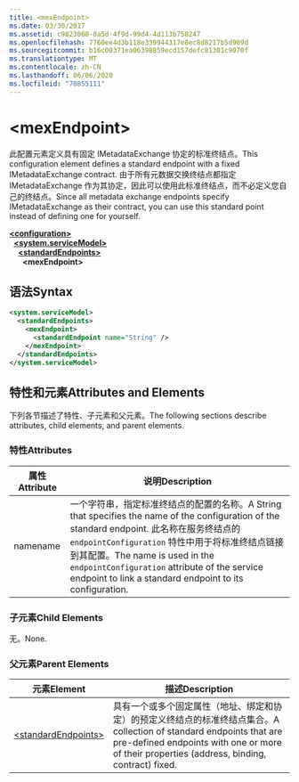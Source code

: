 ```yaml
---
title: <mexEndpoint>
ms.date: 03/30/2017
ms.assetid: c9823060-0a5d-4f9d-99d4-4d113b758247
ms.openlocfilehash: 7760ee4d3b118e339944317e8ec8d8217b5d909d
ms.sourcegitcommit: b16c00371ea06398859ecd157defc81301c9070f
ms.translationtype: MT
ms.contentlocale: zh-CN
ms.lasthandoff: 06/06/2020
ms.locfileid: "70855111"
---
```

# \<mexEndpoint>
<span data-ttu-id="1cba4-101">此配置元素定义具有固定 IMetadataExchange 协定的标准终结点。</span><span class="sxs-lookup"><span data-stu-id="1cba4-101">This configuration element defines a standard endpoint with a fixed IMetadataExchange contract.</span></span> <span data-ttu-id="1cba4-102">由于所有元数据交换终结点都指定 IMetadataExchange 作为其协定，因此可以使用此标准终结点，而不必定义您自己的终结点。</span><span class="sxs-lookup"><span data-stu-id="1cba4-102">Since all metadata exchange endpoints specify IMetadataExchange as their contract, you can use this standard point instead of defining one for yourself.</span></span>  
  
[**\<configuration>**](../configuration-element.md)\
&nbsp;&nbsp;[**\<system.serviceModel>**](system-servicemodel.md)\
&nbsp;&nbsp;&nbsp;&nbsp;[**\<standardEndpoints>**](standardendpoints.md)\
&nbsp;&nbsp;&nbsp;&nbsp;&nbsp;&nbsp;**\<mexEndpoint>**  
  
## <a name="syntax"></a><span data-ttu-id="1cba4-103">语法</span><span class="sxs-lookup"><span data-stu-id="1cba4-103">Syntax</span></span>  
  
```xml  
<system.serviceModel>
  <standardEndpoints>
    <mexEndpoint>
      <standardEndpoint name="String" />
    </mexEndpoint>
  </standardEndpoints>
</system.serviceModel>
```  
  
## <a name="attributes-and-elements"></a><span data-ttu-id="1cba4-104">特性和元素</span><span class="sxs-lookup"><span data-stu-id="1cba4-104">Attributes and Elements</span></span>  
 <span data-ttu-id="1cba4-105">下列各节描述了特性、子元素和父元素。</span><span class="sxs-lookup"><span data-stu-id="1cba4-105">The following sections describe attributes, child elements, and parent elements.</span></span>  
  
### <a name="attributes"></a><span data-ttu-id="1cba4-106">特性</span><span class="sxs-lookup"><span data-stu-id="1cba4-106">Attributes</span></span>  
  
|<span data-ttu-id="1cba4-107">属性</span><span class="sxs-lookup"><span data-stu-id="1cba4-107">Attribute</span></span>|<span data-ttu-id="1cba4-108">说明</span><span class="sxs-lookup"><span data-stu-id="1cba4-108">Description</span></span>|  
|---------------|-----------------|  
|<span data-ttu-id="1cba4-109">name</span><span class="sxs-lookup"><span data-stu-id="1cba4-109">name</span></span>|<span data-ttu-id="1cba4-110">一个字符串，指定标准终结点的配置的名称。</span><span class="sxs-lookup"><span data-stu-id="1cba4-110">A String that specifies the name of the configuration of the standard endpoint.</span></span> <span data-ttu-id="1cba4-111">此名称在服务终结点的 `endpointConfiguration` 特性中用于将标准终结点链接到其配置。</span><span class="sxs-lookup"><span data-stu-id="1cba4-111">The name is used in the `endpointConfiguration` attribute of the service endpoint to link a standard endpoint to its configuration.</span></span>|  
  
### <a name="child-elements"></a><span data-ttu-id="1cba4-112">子元素</span><span class="sxs-lookup"><span data-stu-id="1cba4-112">Child Elements</span></span>  
 <span data-ttu-id="1cba4-113">无。</span><span class="sxs-lookup"><span data-stu-id="1cba4-113">None.</span></span>  
  
### <a name="parent-elements"></a><span data-ttu-id="1cba4-114">父元素</span><span class="sxs-lookup"><span data-stu-id="1cba4-114">Parent Elements</span></span>  
  
|<span data-ttu-id="1cba4-115">元素</span><span class="sxs-lookup"><span data-stu-id="1cba4-115">Element</span></span>|<span data-ttu-id="1cba4-116">描述</span><span class="sxs-lookup"><span data-stu-id="1cba4-116">Description</span></span>|  
|-------------|-----------------|  
|[\<standardEndpoints>](standardendpoints.md)|<span data-ttu-id="1cba4-117">具有一个或多个固定属性（地址、绑定和协定）的预定义终结点的标准终结点集合。</span><span class="sxs-lookup"><span data-stu-id="1cba4-117">A collection of standard endpoints that are pre-defined endpoints with one or more of their properties (address, binding, contract) fixed.</span></span>|
